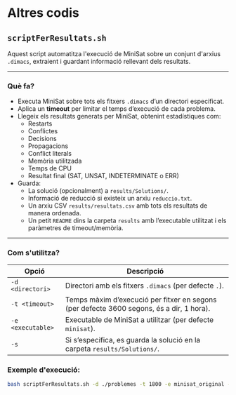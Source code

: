 # Altres codis

## `scriptFerResultats.sh`

Aquest script automatitza l'execució de MiniSat sobre un conjunt d'arxius `.dimacs`, extraient i guardant informació rellevant dels resultats.

---

### **Què fa?**

- Executa MiniSat sobre tots els fitxers `.dimacs` d’un directori especificat.
- Aplica un **timeout** per limitar el temps d’execució de cada problema.
- Llegeix els resultats generats per MiniSat, obtenint estadístiques com:
  - Restarts
  - Conflictes
  - Decisions
  - Propagacions
  - Conflict literals
  - Memòria utilitzada
  - Temps de CPU
  - Resultat final (SAT, UNSAT, INDETERMINATE o ERR)
- Guarda:
  - La solució (opcionalment) a `results/Solutions/`.
  - Informació de reducció si existeix un arxiu `reduccio.txt`.
  - Un arxiu CSV `results/resultats.csv` amb tots els resultats de manera ordenada.
  - Un petit `README` dins la carpeta `results` amb l’executable utilitzat i els paràmetres de timeout/memòria.

---

### **Com s'utilitza?**

| Opció | Descripció |
|-------|------------|
| `-d <directori>` | Directori amb els fitxers `.dimacs` (per defecte `.`). |
| `-t <timeout>` | Temps màxim d’execució per fitxer en segons (per defecte 3600 segons, és a dir, 1 hora). |
| `-e <executable>` | Executable de MiniSat a utilitzar (per defecte `minisat`). |
| `-s` | Si s’especifica, es guarda la solució en la carpeta `results/Solutions/`. |


### **Exemple d'execució:**

```bash
bash scriptFerResultats.sh -d ./problemes -t 1800 -e minisat_original -s
```
